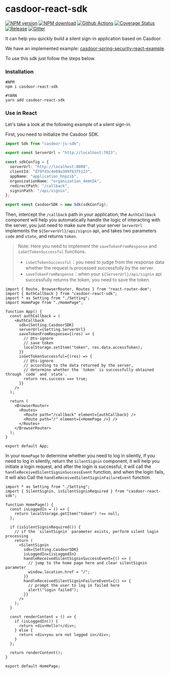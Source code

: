 # casdoor-react-sdk

[![NPM version](https://img.shields.io/npm/v/casdoor-react-sdk)](https://npmjs.com/package/casdoor-react-sdk)
[![NPM download](https://img.shields.io/npm/dm/casdoor-react-sdk)](https://npmjs.com/package/casdoor-react-sdk)
[![Github Actions](https://github.com/casdoor/casdoor-react-sdk/actions/workflows/release.yaml/badge.svg)](https://github.com/casdoor/casdoor-react-sdk/actions/workflows/release.yaml)
[![Coverage Status](https://codecov.io/gh/casdoor/casdoor-react-sdk/branch/master/graph/badge.svg)](https://codecov.io/gh/casdoor/casdoor-react-sdk)
[![Release](https://img.shields.io/github/v/release/casdoor/casdoor-react-sdk)](https://github.com/casdoor/casdoor-react-sdk/releases/latest)
[![Gitter](https://badges.gitter.im/Join%20Chat.svg)](https://gitter.im/casbin/casdoor)


It can help you quickly build a silent sign-in application based on Casdoor.

We have an implemented example: [casdoor-spring-security-react-example](https://github.com/casdoor/casdoor-spring-security-react-example).

To use this sdk just follow the steps below.

### Installation

```shell
#NPM
npm i casdoor-react-sdk

#YARN
yarn add casdoor-react-sdk
```

### Use in React

Let's take a look at the following example of a silent sign-in.

First, you need to initialize the Casdoor SDK.

```ts
import Sdk from "casdoor-js-sdk";

export const ServerUrl = "http://localhost:7023";

const sdkConfig = {
  serverUrl: "http://localhost:8000",
  clientId: "d79fd3c4e09a309fb3f5123",
  appName: "application_hnpzib",
  organizationName: "organization_4emn5k",
  redirectPath: "/callback",
  signinPath: "/api/signin",
};

export const CasdoorSDK = new Sdk(sdkConfig);
```

Then, intercept the `/callback` path in your application, the `AuthCallback` component will help you automatically handle the logic of interacting with the server, you just need to make sure that your server `ServerUrl` implements the `${ServerUrl}/api/signin` api, and takes two parameters `code` and `state`, and returns `token`.

> Note: Here you need to implement the `saveTokenFromResponse` and `isGetTokenSuccessful` functions.
>
> - `isGetTokenSuccessful`：you need to judge from the response data whether the request is processed successfully by the server.
> - `saveTokenFromResponse`：when your `${ServerUrl}/api/signin` api successfully returns the token, you need to save the token.

```tsx
import { Route, BrowserRouter, Routes } from "react-router-dom";
import { AuthCallback } from "casdoor-react-sdk";
import * as Setting from "./Setting";
import HomePage from "./HomePage";

function App() {
  const authCallback = (
    <AuthCallback
      sdk={Setting.CasdoorSDK}
      serverUrl={Setting.ServerUrl}
      saveTokenFromResponse={(res) => {
        // @ts-ignore
        // save token
        localStorage.setItem("token", res.data.accessToken);
      }}
      isGetTokenSuccessful={(res) => {
        // @ts-ignore
        // according to the data returned by the server,
        // determine whether the `token` is successfully obtained through `code` and `state`.
        return res.success === true;
      }}
    />
  );

  return (
    <BrowserRouter>
      <Routes>
        <Route path="/callback" element={authCallback} />
        <Route path="/" element={<HomePage />} />
      </Routes>
    </BrowserRouter>
  );
}

export default App;
```

In your `HomePage` to determine whether you need to log in silently, if you need to log in silently, return the `SilentSignin` component, it will help you initiate a login request, and after the login is successful, it will call the `handleReceivedSilentSigninSuccessEvent` function, and when the login fails, it will also Call the `handleReceivedSilentSigninFailureEvent` function.

```tsx
import * as Setting from "./Setting";
import { SilentSignin, isSilentSigninRequired } from "casdoor-react-sdk";

function HomePage() {
  const isLoggedIn = () => {
    return localStorage.getItem("token") !== null;
  };

  if (isSilentSigninRequired()) {
    // if the `silentSignin` parameter exists, perform silent login processing
    return (
      <SilentSignin
        sdk={Setting.CasdoorSDK}
        isLoggedIn={isLoggedIn}
        handleReceivedSilentSigninSuccessEvent={() => {
          // jump to the home page here and clear silentSignin parameter
          window.location.href = "/";
        }}
        handleReceivedSilentSigninFailureEvent={() => {
          // prompt the user to log in failed here
          alert("login failed");
        }}
      />
    );
  }

  const renderContent = () => {
    if (isLoggedIn()) {
      return <div>Hello!</div>;
    } else {
      return <div>you are not logged in</div>;
    }
  };

  return renderContent();
}

export default HomePage;
```

